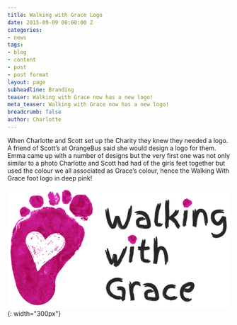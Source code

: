 ```yaml
---
title: Walking with Grace Logo
date: 2015-09-09 00:00:00 Z
categories:
- news
tags:
- blog
- content
- post
- post format
layout: page
subheadline: Branding
teaser: Walking with Grace now has a new logo!
meta_teaser: Walking with Grace now has a new logo!
breadcrumb: false
author: Charlotte
---
```


When Charlotte and Scott set up the Charity they knew they needed a logo.  A friend of Scott’s at OrangeBus said she would design a logo for them. Emma came up with a number of designs but the very first one was not only similar to a photo Charlotte and Scott had had of the girls feet together but used the colour we all associated as Grace’s colour, hence the Walking With Grace foot logo in deep pink!

![Walking with Grace Logo](/images/walking-with-grace.png){: width="300px"}
